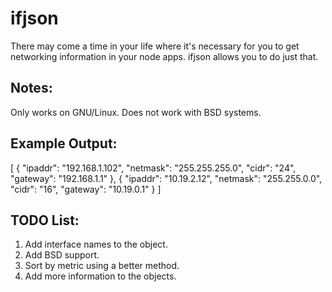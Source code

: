 ifjson
===

There may come a time in your life where it's necessary for you to get networking information in your node apps. ifjson allows you to do just that.

Notes:
---
Only works on GNU/Linux. Does not work with BSD systems.

Example Output:
---
[
  {
    "ipaddr": "192.168.1.102",
    "netmask": "255.255.255.0",
    "cidr": "24",
    "gateway": "192.168.1.1"
  },
  {
    "ipaddr": "10.19.2.12",
    "netmask": "255.255.0.0",
    "cidr": "16",
    "gateway": "10.19.0.1"
  }
]

TODO List:
---
1. Add interface names to the object.
2. Add BSD support.
3. Sort by metric using a better method.
4. Add more information to the objects.
